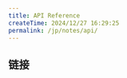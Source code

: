 ```yaml
---
title: API Reference
createTime: 2024/12/27 16:29:25
permalink: /jp/notes/api/
---
```


## 链接

<LinkCard icon="vscode-icons:file-type-dtd" title="Source Code" href="https://github.com/LunaDeerMC/DominionAPI" />

<LinkCard icon="twemoji:orange-book" title="JavaDoc" href="https://lunadeermc.github.io/DominionAPI/" />

<LinkCard icon="twemoji:airplane-departure" title="Quick Start" href="/jp/notes/api/quick/" />

<LinkCard icon="twemoji:package" title="Example Addon" href="https://github.com/LunaDeerMC/DominionAddonExample" />
